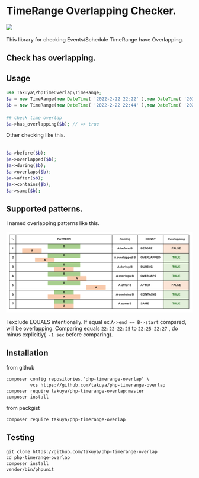# TimeRange Overlapping Checker.
![](https://github.com/takuya/php-timerange-overlap/workflows/main/badge.svg)


This library for checking Events/Schedule TimeRange have Overlapping.


## Check has overlapping.

## Usage
```php
use Takuya\PhpTimeOverlap\TimeRange;
$a = new TimeRange(new DateTime( '2022-2-22 22:22' ),new DateTime( '2022-2-22 23:22' ));
$b = new TimeRange(new DateTime( '2022-2-22 22:44' ),new DateTime( '2022-2-22 23:44' ));

## check time overlap
$a->has_overlapping($b); // => true
```
Other checking like this.
```php

$a->before($b);
$a->overlapped($b);
$a->during($b);
$a->overlaps($b);
$a->after($b); 
$a->contains($b);
$a->same($b);
```
## Supported patterns.
I named overlapping patterns like this.

<img src='https://github.com/takuya/php-timerange-overlap/raw/master/docs/images/names.png' maxwidth='500' />

I exclude EQUALS intentionally. If equal ex.`A->end == B->start` compared, will be overlapping.
Comparing equals `22:22-22:25` to `22:25-22:27` , do minus explicitly(` -1 sec`  before comparing). 



## Installation
from github
```shell
composer config repositories.'php-timerange-overlap' \
         vcs https://github.com/takuya/php-timerange-overlap
composer require takuya/php-timerange-overlap:master
composer install 
```
from packgist
```shell
composer require takuya/php-timerange-overlap
```

## Testing 

```shell
git clone https://github.com/takuya/php-timerange-overlap
cd php-timerange-overlap
composer install 
vendor/bin/phpunit
```
